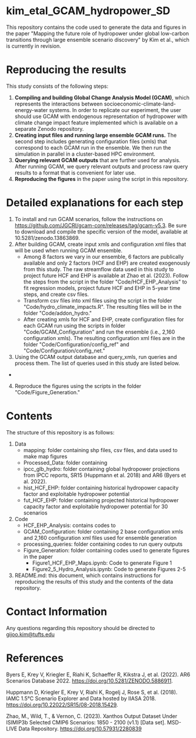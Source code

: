 # kim_etal_GCAM_hydropower_SD

This repository contains the code used to generate the data and figures in the paper "Mapping the future role of hydropower under global low-carbon transitions through large ensemble scenario discovery" by Kim et al., which is currently in revision.

# Reproducing the results
This study consists of the following steps:
 1. **Compiling and building Global Change Analysis Model (GCAM)**, which represents the interactions between socioeconomic-climate-land-energy-water systems. In order to replicate our experiment, the user should use GCAM with endogenous representation of hydropower with climate change impact feature implemented which is available on a separate Zenodo repository.
 2. **Creating input files and running large ensemble GCAM runs.** The second step includes generating configuration files (xmls) that correspond to each GCAM run in the ensemble. We then run the simulation in parallel in a cluster-based HPC environment.
 3. **Querying relevant GCAM outputs** that are further used for analysis. After running GCAM, we query relevant outputs and process raw query results to a format that is convenient for later use.
 4. **Reproducing the figures** in the paper using the script in this repository.

# Detailed explanations for each step
1. To install and run GCAM scenarios, follow the instructions on https://github.com/JGCRI/gcam-core/releases/tag/gcam-v5.3. Be sure to download and compile the specific version of the model, available at 10.5281/zenodo.13863869.
2. After building GCAM, create input xmls and configuration xml files that will be used when running GCAM ensemble.
   - Among 8 factors we vary in our ensemble, 6 factors are publically available and only 2 factors (HCF and EHP) are created exogenously from this study. The raw streamflow data used in this study to project future HCF and EHP is available at Zhao et al. (2023). Follow the steps from the script in the folder "Code/HCF_EHP_Analysis" to fit regression models, project future HCF and EHP in 5-year time steps, and create csv files.
   - Transform csv files into xml files using the script in the folder "Code/hydro_climate_impacts.R". The resulting files will be in the folder "Code/addon_hydro."
   - After creating xmls for HCF and EHP, create configuration files for each GCAM run using the scripts in folder "Code/GCAM_Configuration" and run the ensemble (i.e., 2,160 configuration xmls). The resulting configuration xml files are in the folder "Code/Configuration/config_ref" and "Code/Configuration/config_net."
3.  Using the GCAM output database and query_xmls, run queries and process them. The list of queries used in this study are listed below.
   - 
4. Reproduce the figures using the scripts in the folder "Code/Figure_Generation."

# Contents
The structure of this repository is as follows:
1. Data
   * mapping: folder containing shp files, csv files, and data used to make map figures
   * Processed_Data: folder containing 
   * ipcc_glb_hydro: folder containing global hydropower projections from IPCC reports, SR15 (Huppmann et al. 2018) and AR6 (Byers et al. 2022).
   * hist_HCF_EHP: folder containing historical hydropower capacity factor and exploitable hydropower potential
   * fut_HCF_EHP: folder containing projected historical hydropower capacity factor and exploitable hydropower potential for 30 scenarios
2. Code
   * HCF_EHP_Analysis: contains codes to 
   * GCAM_Configuration: folder containing 2 base configuration xmls and 2,160 configuration xml files used for ensemble generation
   * processing_queries: folder containing codes to run query outputs
   * Figure_Generation: folder containing codes used to generate figures in the paper
      * Figure1_HCF_EHP_Maps.ipynb: Code to generate Figure 1
      * Figure2_5_Hydro_Analysis.ipynb: Code to generate Figures 2-5
3. README.md: this document, which contains instructions for reproducing the results of this study and the contents of the data repository.

# Contact Information
Any questions regarding this repository should be directed to gijoo.kim@tufts.edu

# References
Byers E, Krey V, Kriegler E, Riahi K, Schaeffer R, Kikstra J, et al. (2022). AR6 Scenarios Database 2022. https://doi.org/10.5281/ZENODO.5886911.

Huppmann D, Kriegler E, Krey V, Riahi K, Rogelj J, Rose S, et al. (2018). IAMC 1.5°C Scenario Explorer and Data hosted by IIASA 2018. https://doi.org/10.22022/SR15/08-2018.15429.

Zhao, M., Wild, T., & Vernon, C. (2023). Xanthos Output Dataset Under ISIMIP3b Selected CMIP6 Scenarios: 1850 - 2100 (v1.1) [Data set]. MSD-LIVE Data Repository. https://doi.org/10.57931/2280839

